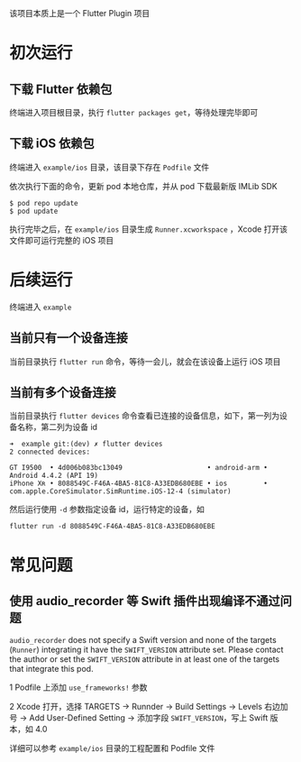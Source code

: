 该项目本质上是一个 Flutter Plugin 项目

# 初次运行

## 下载 Flutter 依赖包

终端进入项目根目录，执行 `flutter packages get`，等待处理完毕即可

## 下载 iOS 依赖包

终端进入 `example/ios` 目录，该目录下存在 `Podfile` 文件

依次执行下面的命令，更新 pod 本地仓库，并从 pod 下载最新版 IMLib SDK

```
$ pod repo update
$ pod update
```

执行完毕之后，在 `example/ios` 目录生成 `Runner.xcworkspace` ，Xcode 打开该文件即可运行完整的 iOS 项目


# 后续运行

终端进入 `example` 

## 当前只有一个设备连接

当前目录执行 `flutter run` 命令，等待一会儿，就会在该设备上运行 iOS 项目


## 当前有多个设备连接

当前目录执行 `flutter devices` 命令查看已连接的设备信息，如下，第一列为设备名称，第二列为设备 id

```
➜  example git:(dev) ✗ flutter devices
2 connected devices:

GT I9500  • 4d006b083bc13049                     • android-arm • Android 4.4.2 (API 19)
iPhone Xʀ • 8088549C-F46A-4BA5-81C8-A33EDB680EBE • ios         • com.apple.CoreSimulator.SimRuntime.iOS-12-4 (simulator)
```

然后运行使用 `-d` 参数指定设备 id，运行特定的设备，如

`
flutter run -d 8088549C-F46A-4BA5-81C8-A33EDB680EBE
`

# 常见问题
## 使用 audio_recorder 等 Swift 插件出现编译不通过问题

`audio_recorder` does not specify a Swift version and none of the targets (`Runner`) integrating it have the `SWIFT_VERSION` attribute set. Please contact the author or set the `SWIFT_VERSION` attribute in at least one of the targets that integrate this pod.

1 Podfile 上添加 `use_frameworks!` 参数
 
2 Xcode 打开，选择 TARGETS -> Runnder -> Build Settings -> Levels 右边加号 -> Add User-Defined Setting -> 添加字段 `SWIFT_VERSION`，写上 Swift 版本，如 4.0

详细可以参考 `example/ios` 目录的工程配置和 Podfile 文件